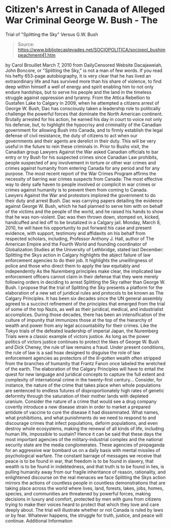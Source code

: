 # Citizen's Arrest in Canada of Alleged War Criminal George W. Bush - The 
Trial of "Splitting the Sky" Versus G.W. Bush

> Source: https://www.bibliotecapleyades.net/SOCIOPOLITICA/sociopol_bushimpeachment41.htm

by Carol Brouillet
March 7, 2010
from
DailyCensored Website
Dacajaweiah, John Boncore, or "Splitting the Sky," is not a man of
few words.
If you read his hefty
653-page autobiography, it is very clear
that he has lived an extraordinary life and has survived more than his share
of violence, to find deep within himself a well of energy and spirit
enabling him to not only endure hardships, but to serve his people and the
land in the timeless struggle against oppression and tyranny.
From the Attica Rebellion to Gustafen
Lake to Calgary in 2009, when he attempted a citizens arrest of
George W. Bush, Dac has consciously taken a leadership role to
politically challenge the powerful forces that dominate the North American
continent.
Brutally arrested for his action, he earned his
day in court to voice not only his defense, but,
to highlight the hypocrisy and criminality
of the Canadian government for allowing Bush into Canada, and to firmly
establish the legal defense of civil resistance, the duty of citizens
to act when our governments and their agents are derelict in their duty.
This will be very useful in the future to rein these criminals in.
Prior to Bushs visit, the Canadian group
Lawyers Against the War asked Canadian
officials to bar entry or try Bush for his suspected crimes since Canadian
Law prohibits,
people suspected of any involvement in
torture or other war crimes and crimes against humanity from entering
Canada for any period and for any purpose.
The most recent report of the War Crimes
Program affirms the necessity of barring war crimes suspects from
Canada:
The most effective way to deny safe
haven to people involved or complicit in war crimes or crimes
against humanity is to prevent them from coming to Canada.
Lawyers Against the War and protestors
implored the government to do their duty and arrest Bush.
Dac was carrying papers detailing the evidence
against George W. Bush, which he had planned to serve him with on behalf of
the victims and the people of the world, and he raised his hands to show
that he was non-violent.
Dac was then thrown down, stomped on, kicked,
handcuffed and led off to be brutalized in a Calgary jail.
Monday, March 8, 2010, he will have his opportunity to put forward his case
and present evidence, with support, testimony and affidavits on his behalf
from respected scholars, including,
Professor Anthony J. Hall, author of
The American Empire and the Fourth World
and founding coordinator of
Globalization Studies at the University of
Lethbridge,
stated last December:
Splitting the Skys action in Calgary
highlights the abject failure of law enforcement agencies to do their
job. It highlights the unwillingness of police and those who direct them
to apply the law equitably and independently
As the Nuremberg principles make clear, the implicated law enforcement
officers cannot claim in their defense that they were merely following
orders in deciding to arrest Splitting the Sky rather than George W.
Bush.
I propose that the trial of Splitting the Sky presents a platform for
the elaboration of a new set of juridical rules and protocols to be
known as The Calgary Principles.
It has been six decades since the UN general assembly agreed to a
succinct refinement of the principles that emerged from the trial of
some of the top Nazis, as well as their juridical, medical, and
industrialist accomplices. During those decades, there has been an
intensification of the culture of impunity that immunizes those at the
top of the hierarchy of wealth and power from any legal accountability
for their crimes.
Like the Tokyo trials of the defeated leadership of imperial Japan, the
Nuremberg Trials were a classic example of victors justice.
As long as the power politics of victors justice continues to protect
the likes of George W. Bush and Dick Cheney, the rule of
law remains a fraud. Under present conditions, the rule of law is a sad
hoax designed to disguise the role of law enforcement agencies as
protectors of the ill-gotten wealth often stripped from the branches of
humanity that Frantz Fanon once labeled the wretched of the earth.
The elaboration of the Calgary Principles will have to entail the quest
for new language and juridical concepts to capture the full extent and
complexity of international crime in the twenty-first century...
Consider, for instance, the nature of the crime that takes place when
whole populations are sentenced to endless futures of disproportionately
high rates of genetic deformity through the saturation of their mother
lands with depleted uranium. Consider the nature of a crime that would
see a drug company covertly introduce a new disease strain in order to
market a prepared antidote of vaccine to cure the disease it had
disseminated.
What names, what prohibitions, and what punishments do we need to
respond to and discourage crimes that infect populations, deform
populations, and even destroy whole ecosystems, making the renewal of
all kinds of life, including human life, impossible to sustain?
Hence it can be said that these days the most important agencies of the
military-industrial complex and the national security state are the
media conglomerates. These agencies of propaganda for an aggressive war
bombard us on a daily basis with mental missiles of psychological
warfare.
The constant barrage of messages we receive that peace is to be found
in war, that freedom is to be found in slavery, that wealth is to be
found in indebtedness, and that truth is to be found in lies, is pulling
humanity away from our fragile inheritance of reason, rationality, and
enlightened discourse on the real menaces we face
Splitting the Skys action mirrors the actions
of countless people in countless demonstrations that are taking place across
the world where lives, land, forests, lakes, jobs, homes, species, and
communities are threatened by powerful forces, making decisions in luxury
and comfort, protected by men with guns from citizens trying to make their
voices heard to protect that which they love and care deeply about.
The trial will illustrate whether or not Canada
is ruled by laws or by fear.
Whatever happens, the struggle for truth,
justice, and peace will continue.
Additional Information
